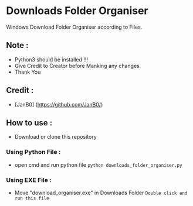 # Downloads Folder Organiser
Windows Download Folder Organiser according to Files.
## Note :
* Python3 should be installed !!!
* Give Credit to Creator before Manking any changes.
* Thank You
## Credit :
* [JanB0] (https://github.com/JanB0/)
## How to use :
* Download or clone this repository
### Using Python File :
* open cmd and run python file
`python downloads_folder_organiser.py`
### Using EXE File :
* Move "download_organiser.exe" in Downloads Folder
`Double click and run this file`
